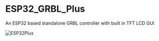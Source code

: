 # ESP32_GRBL_Plus
 An ESP32 based standalone GRBL controller with built in TFT LCD GUI
 
![ESP32Plus](https://drive.google.com/file/d/16yOYK8yRbvnVDYK-dpUUPpld8WLgAr3W/view?usp=sharing)
